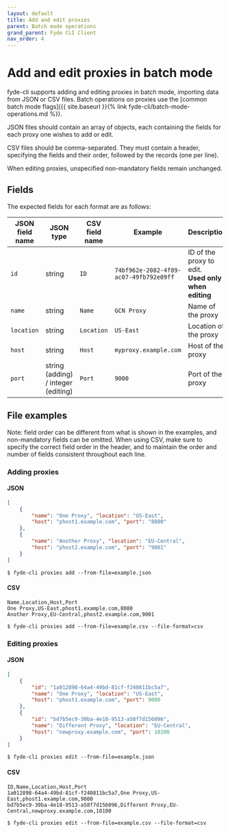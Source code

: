 ```yaml
---
layout: default
title: Add and edit proxies
parent: Batch mode operations
grand_parent: Fyde CLI Client
nav_order: 4
---
```

# Add and edit proxies in batch mode

fyde-cli supports adding and editing proxies in batch mode, importing data from JSON or CSV files.
Batch operations on proxies use the [common batch mode flags]({{ site.baseurl }}{% link fyde-cli/batch-mode-operations.md %}).

JSON files should contain an array of objects, each containing the fields for each proxy one wishes to add or edit.

CSV files should be comma-separated.
They must contain a header, specifying the fields and their order, followed by the records (one per line).

When editing proxies, unspecified non-mandatory fields remain unchanged.

## Fields

The expected fields for each format are as follows:

| JSON field name | JSON type | CSV field name | Example | Description | Mandatory
| --- | --- | --- | --- | --- | --- |
| `id` | string | `ID` | `74bf962e-2082-4f89-ac07-49fb792e09ff` | ID of the proxy to edit.<br>**Used only when editing** | When editing
| `name` | string | `Name` | `GCN Proxy` | Name of the proxy | When adding
| `location` | string | `Location` | `US-East` | Location of the proxy | No
| `host` | string | `Host` | `myproxy.example.com` | Host of the proxy | When adding
| `port` | string (adding) / integer (editing) | `Port` | `9000` | Port of the proxy | When adding

## File examples

Note: field order can be different from what is shown in the examples, and non-mandatory fields can be omitted.
When using CSV, make sure to specify the correct field order in the header, and to maintain the order and number of fields consistent throughout each line.

### Adding proxies

#### JSON

```json
[
    {
        "name": "One Proxy", "location": "US-East",
        "host": "phost1.example.com", "port": "8080"
    },
    {
        "name": "Another Proxy", "location": "EU-Central",
        "host": "phost2.example.com", "port": "9001"
    }
]
```

`$ fyde-cli proxies add --from-file=example.json`

#### CSV

```
Name,Location,Host,Port
One Proxy,US-East,phost1.example.com,8080
Another Proxy,EU-Central,phost2.example.com,9001
```

`$ fyde-cli proxies add --from-file=example.csv --file-format=csv`

### Editing proxies

#### JSON

```json
[
    {
        "id": "1a012898-64a4-49bd-81cf-f240811bc5a7",
        "name": "One Proxy", "location": "US-East",
        "host": "phost1.example.com", "port": 9000
    },
    {
        "id": "bd7b5ec9-30ba-4e18-9513-a58f7d156096",
        "name": "Different Proxy", "location": "EU-Central",
        "host": "newproxy.example.com", "port": 10100
    }
]
```

`$ fyde-cli proxies edit --from-file=example.json`

#### CSV

```
ID,Name,Location,Host,Port
1a012898-64a4-49bd-81cf-f240811bc5a7,One Proxy,US-East,phost1.example.com,9000
bd7b5ec9-30ba-4e18-9513-a58f7d156096,Different Proxy,EU-Central,newproxy.example.com,10100
```

`$ fyde-cli proxies edit --from-file=example.csv --file-format=csv`